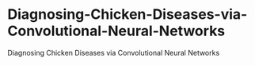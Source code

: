 # Diagnosing-Chicken-Diseases-via-Convolutional-Neural-Networks
Diagnosing Chicken Diseases via Convolutional Neural Networks
